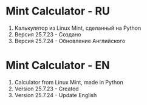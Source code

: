 # Mint Calculator - RU
1. Калькулятор из Linux Mint, сделанный на Python
2. Версия 25.7.23 - Создано
3. Версия 25.7.24 - Обновление Английского

# Mint Calculator - EN
1. Calculator from Linux Mint, made in Python
2. Version 25.7.23 - Created
3. Version 25.7.24 - Update English
